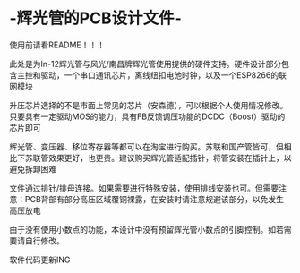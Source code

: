# -辉光管的PCB设计文件-
使用前请看README！！！

此处是为In-12辉光管与风光/南昌牌辉光管使用提供的硬件支持。硬件设计部分包含主控和驱动，一个串口通讯芯片，离线纽扣电池时钟，以及一个ESP8266的联网模块

升压芯片选择的不是市面上常见的芯片（安森德），可以根据个人使用情况修改。只要具有一定驱动MOS的能力，具有FB反馈调压功能的DCDC（Boost）驱动的芯片即可

辉光管、变压器、移位寄存器等都可以在淘宝进行购买。苏联和国产管皆可，但相比下苏联管效果更好，也更贵。建议购买辉光管适配插针，将管安装在插针上，以避免拆卸困难

文件通过排针/排母连接。如果需要进行特殊安装，使用排线安装也可。但需要注意：PCB背部有部分高压区域覆铜裸露，在安装时请注意规避该部分，以免发生高压放电

由于没有使用小数点的功能，本设计中没有预留辉光管小数点的引脚控制。如若需要请自行修改。

软件代码更新ING

